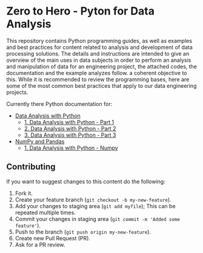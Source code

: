 # Zero to Hero - Pyton for Data Analysis

This repository contains Python programming guides, as well as examples and best practices for content related to analysis and development of data processing solutions. The details and instructions are intended to give an overview of the main uses in data subjects in order to perform an analysis and manipulation of data for an engineering project, the attached codes, the documentation and the example analyzes follow. a coherent objective to this. While it is recommended to review the programming bases, here are some of the most common best practices that apply to our data engineering projects.

Currently there Python documentation for:

- [Data Analysis with Python](Data%20Analysis%20with%20Python)
   - [1. Data Analysis with Python - Part 1](Data%20Analysis%20with%20Python/1.%20Data%20Analysis%20with%20Python%20-%20Part%201.ipynb)
   - [2. Data Analysis with Python - Part 2](Data%20Analysis%20with%20Python/2.%20Data%20Analysis%20with%20Python%20-%20Part%202.ipynb)
   - [3. Data Analysis with Python - Part 3](Data%20Analysis%20with%20Python/3.%20Data%20Analysis%20with%20Python%20-%20Part%203.ipynb)
- [NumPy and Pandas](NumPy%20and%20Pandas)
   - [1. Data Analysis with Python - Numpy](NumPy%20and%20Pandas/1.%20Data%20Analysis%20with%20Python%20-%20Numpy.ipynb)

## Contributing

If you want to suggest changes to this content do the following:

1. Fork it.
2. Create your feature branch (`git checkout -b my-new-feature`).
3. Add your changes to staging area (`git add myfile`);
   This can be repeated multiple times.
4. Commit your changes in staging area (`git commit -m 'Added some feature'`).
5. Push to the branch (`git push origin my-new-feature`).
6. Create new Pull Request (PR).
7. Ask for a PR review.
